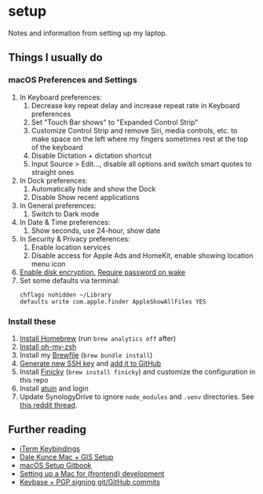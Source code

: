 # setup
Notes and information from setting up my laptop.

## Things I usually do

### macOS Preferences and Settings
1. In Keyboard preferences:
    1. Decrease key repeat delay and increase repeat rate in Keyboard preferences
    1. Set "Touch Bar shows" to "Expanded Control Strip"
    1. Customize Control Strip and remove Siri, media controls, etc. to make space on the left where my fingers sometimes rest at the top of the keyboard
    1. Disable Dictation + dictation shortcut
    1. Input Source > Edit…, disable all options and switch smart quotes to straight ones
1. In Dock preferences:
    1. Automatically hide and show the Dock
    1. Disable Show recent applications
1. In General preferences:
    1. Switch to Dark mode
1. In Date & Time preferences:
    1. Show seconds, use 24-hour, show date
1. In Security & Privacy preferences:
    1. Enable location services
    1. Disable access for Apple Ads and HomeKit, enable showing location menu icon
1. [Enable disk encryption](https://support.apple.com/en-us/HT204837), [Require password on wake](https://support.apple.com/kb/PH25376?locale=en_US)
1. Set some defaults via terminal:
   ```
   chflags nohidden ~/Library
   defaults write com.apple.finder AppleShowAllFiles YES
   ```

### Install these

1. [Install Homebrew](https://brew.sh/) (run `brew analytics off` after)
1. [Install oh-my-zsh](http://ohmyz.sh/)
1. Install my [Brewfile](https://github.com/iandees/setup/blob/master/Brewfile) (`brew bundle install`)
1. [Generate new SSH key](https://help.github.com/articles/generating-a-new-ssh-key-and-adding-it-to-the-ssh-agent/) and [add it to GitHub](https://help.github.com/articles/adding-a-new-ssh-key-to-your-github-account/)
1. Install [Finicky](https://github.com/johnste/finicky) (`brew install finicky`) and customize the configuration in this repo
1. Install [atuin](https://atuin.sh/) and login
1. Update SynologyDrive to ignore `node_modules` and `.venv` directories. See [this reddit thread](https://www.reddit.com/r/synology/comments/zao71q/best_way_to_work_around_node_modules_with/).

## Further reading

- [iTerm Keybindings](https://coderwall.com/p/dapstw/keybindings-for-macosx-users-on-iterm2)
- [Dale Kunce Mac + GIS Setup](https://gist.github.com/dalekunce/0e6f7bfe8445ff3cc3dc)
- [macOS Setup Gitbook](http://sourabhbajaj.com/mac-setup/)
- [Setting up a Mac for (frontend) development](https://www.taniarascia.com/setting-up-a-brand-new-mac-for-development/)
- [Keybase + PGP signing git/GitHub commits](https://github.com/pstadler/keybase-gpg-github)
